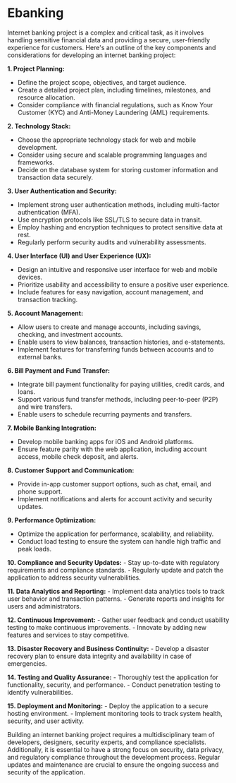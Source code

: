 # Ebanking
Internet banking project is a complex and critical task, as it involves handling sensitive financial data and providing a secure, user-friendly experience for customers. Here's an outline of the key components and considerations for developing an internet banking project:

**1. Project Planning:**
   - Define the project scope, objectives, and target audience.
   - Create a detailed project plan, including timelines, milestones, and resource allocation.
   - Consider compliance with financial regulations, such as Know Your Customer (KYC) and Anti-Money Laundering (AML) requirements.

**2. Technology Stack:**
   - Choose the appropriate technology stack for web and mobile development.
   - Consider using secure and scalable programming languages and frameworks.
   - Decide on the database system for storing customer information and transaction data securely.

**3. User Authentication and Security:**
   - Implement strong user authentication methods, including multi-factor authentication (MFA).
   - Use encryption protocols like SSL/TLS to secure data in transit.
   - Employ hashing and encryption techniques to protect sensitive data at rest.
   - Regularly perform security audits and vulnerability assessments.

**4. User Interface (UI) and User Experience (UX):**
   - Design an intuitive and responsive user interface for web and mobile devices.
   - Prioritize usability and accessibility to ensure a positive user experience.
   - Include features for easy navigation, account management, and transaction tracking.

**5. Account Management:**
   - Allow users to create and manage accounts, including savings, checking, and investment accounts.
   - Enable users to view balances, transaction histories, and e-statements.
   - Implement features for transferring funds between accounts and to external banks.

**6. Bill Payment and Fund Transfer:**
   - Integrate bill payment functionality for paying utilities, credit cards, and loans.
   - Support various fund transfer methods, including peer-to-peer (P2P) and wire transfers.
   - Enable users to schedule recurring payments and transfers.

**7. Mobile Banking Integration:**
   - Develop mobile banking apps for iOS and Android platforms.
   - Ensure feature parity with the web application, including account access, mobile check deposit, and alerts.

**8. Customer Support and Communication:**
   - Provide in-app customer support options, such as chat, email, and phone support.
   - Implement notifications and alerts for account activity and security updates.

**9. Performance Optimization:**
   - Optimize the application for performance, scalability, and reliability.
   - Conduct load testing to ensure the system can handle high traffic and peak loads.

**10. Compliance and Security Updates:**
    - Stay up-to-date with regulatory requirements and compliance standards.
    - Regularly update and patch the application to address security vulnerabilities.

**11. Data Analytics and Reporting:**
    - Implement data analytics tools to track user behavior and transaction patterns.
    - Generate reports and insights for users and administrators.

**12. Continuous Improvement:**
    - Gather user feedback and conduct usability testing to make continuous improvements.
    - Innovate by adding new features and services to stay competitive.

**13. Disaster Recovery and Business Continuity:**
    - Develop a disaster recovery plan to ensure data integrity and availability in case of emergencies.

**14. Testing and Quality Assurance:**
    - Thoroughly test the application for functionality, security, and performance.
    - Conduct penetration testing to identify vulnerabilities.

**15. Deployment and Monitoring:**
    - Deploy the application to a secure hosting environment.
    - Implement monitoring tools to track system health, security, and user activity.

Building an internet banking project requires a multidisciplinary team of developers, designers, security experts, and compliance specialists. Additionally, it is essential to have a strong focus on security, data privacy, and regulatory compliance throughout the development process. Regular updates and maintenance are crucial to ensure the ongoing success and security of the application.

